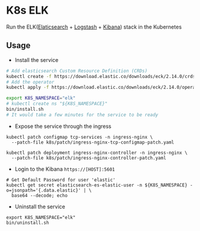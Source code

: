 # K8s ELK

Run the ELK([Elaticsearch](https://www.elastic.co/elasticsearch) +
[Logstash](https://www.elastic.co/logstash) +
[Kibana](https://www.elastic.co/kibana)) stack in the Kubernetes

## Usage

* Install the service

```bash
# Add elasticsearch Custom Resource Definition (CRDs)
kubectl create -f https://download.elastic.co/downloads/eck/2.14.0/crds.yaml
# Add the operator
kubectl apply -f https://download.elastic.co/downloads/eck/2.14.0/operator.yaml

export K8S_NAMESPACE="elk"
# kubectl create ns "${K8S_NAMESPACE}"
bin/install.sh
# It would take a few minutes for the service to be ready
```

* Expose the service through the ingress

```shell
kubectl patch configmap tcp-services -n ingress-nginx \
  --patch-file k8s/patch/ingress-nginx-tcp-configmap-patch.yaml

kubectl patch deployment ingress-nginx-controller -n ingress-nginx \
  --patch-file k8s/patch/ingress-nginx-controller-patch.yaml
```

* Login to the Kibana `https://[HOST]:5601`

```shell
# Get Default Password for user 'elastic'
kubectl get secret elasticsearch-es-elastic-user -n ${K8S_NAMESPACE} -o=jsonpath='{.data.elastic}' | \
  base64 --decode; echo
```

* Uninstall the service

```shell
export K8S_NAMESPACE="elk"
bin/uninstall.sh
```
